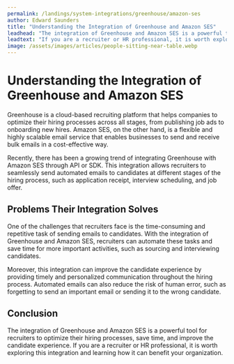 ```yaml
---
permalink: /landings/system-integrations/greenhouse/amazon-ses
author: Edward Saunders
title: "Understanding the Integration of Greenhouse and Amazon SES"
leadhead: "The integration of Greenhouse and Amazon SES is a powerful tool for recruiters to optimize their hiring processes, save time, and improve the candidate experience"
leadtext: "If you are a recruiter or HR professional, it is worth exploring this integration and learning how it can benefit your organization."
image: /assets/images/articles/people-sitting-near-table.webp
---
```

<div class="arttext">	<h1>Understanding the Integration of Greenhouse and Amazon SES</h1>
	<p>Greenhouse is a cloud-based recruiting platform that helps companies to optimize their hiring processes across all stages, from publishing job ads to onboarding new hires. Amazon SES, on the other hand, is a flexible and highly scalable email service that enables businesses to send and receive bulk emails in a cost-effective way.</p>
	<p>Recently, there has been a growing trend of integrating Greenhouse with Amazon SES through API or SDK. This integration allows recruiters to seamlessly send automated emails to candidates at different stages of the hiring process, such as application receipt, interview scheduling, and job offer. </p>
	<h2>Problems Their Integration Solves</h2>
	<p>One of the challenges that recruiters face is the time-consuming and repetitive task of sending emails to candidates. With the integration of Greenhouse and Amazon SES, recruiters can automate these tasks and save time for more important activities, such as sourcing and interviewing candidates.</p>
	<p>Moreover, this integration can improve the candidate experience by providing timely and personalized communication throughout the hiring process. Automated emails can also reduce the risk of human error, such as forgetting to send an important email or sending it to the wrong candidate.</p>
	<h2>Conclusion</h2>
	<p>The integration of Greenhouse and Amazon SES is a powerful tool for recruiters to optimize their hiring processes, save time, and improve the candidate experience. If you are a recruiter or HR professional, it is worth exploring this integration and learning how it can benefit your organization.</p>
</div>